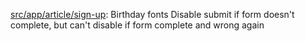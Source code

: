 [src/app/article/sign-up](src/app/article/sign-up/sign-up.component.html):
  Birthday fonts
  Disable submit if form doesn't complete, but can't disable if form complete and wrong again
